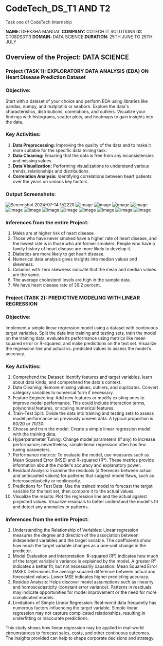 # CodeTech_DS_T1 AND T2
Task one of CodeTech Internship

**NAME:** DEEKSHA MANDAL
**COMPANY:** COTECH IT SOLUTIONS
**ID:** CT08DS3113
**DOMAIN:** DATA SCIENCE
**DURATION:** 25TH JUNE TO 25TH JULY 

## Overview of the Project: DATA SCIENCE

### Project (TASK 1): EXPLORATORY DATA ANALYSIS (EDA) ON Heart Disease Prediction Dataset

### Objective: 
Start with a dataset of your choice and perform EDA using libraries like pandas, numpy, and matplotlib or seaborn. Explore the data's characteristics, distributions, correlations, and outliers. Visualize your findings with histograms, scatter plots, and heatmaps to gain insights into the data.

### Key Activities:
1. **Data Preprocessing:** Improving the quality of the data and to make it more suitable for the specific data mining task.
2. **Data Cleaning:** Ensuring that the data is free from any inconsistencies and missing values.
3. **Data Visualization:** Performing visualizations to understand various trends, relationships and distributions.
4. **Correlation Analysis:** Identifying correlations between heart patients over the years on various key factors.

### Output Screenshots:
![Screenshot 2024-07-14 152220](https://github.com/user-attachments/assets/5af0459d-b008-449e-8acb-a7340b1eda9b)
![image](https://github.com/user-attachments/assets/797c8bec-55eb-47f2-b428-95197746bd76)
![image](https://github.com/user-attachments/assets/58b2beff-edc6-481c-a6a4-aa56b8acdaa1)
![image](https://github.com/user-attachments/assets/62a4dc7f-bef7-4d63-bfd4-3d12edb15f99)
![image](https://github.com/user-attachments/assets/418e27a8-4305-48cd-ad8b-c71b5f7cd01b)
![image](https://github.com/user-attachments/assets/a14a299a-e9c5-4760-97eb-67adfea61a2c)
![image](https://github.com/user-attachments/assets/30bb8f9a-d406-497d-a64c-356ecb007356)
![image](https://github.com/user-attachments/assets/a23efe88-8aeb-44f2-a6d6-3c92b702a127)
![image](https://github.com/user-attachments/assets/13bf0cdf-cb3a-4894-9051-a187a54df31a)
![image](https://github.com/user-attachments/assets/5270e38f-064a-41a9-a233-2675876371de)
![image](https://github.com/user-attachments/assets/3ffa68ec-f193-4581-90db-f0db92ef9c78)
![image](https://github.com/user-attachments/assets/3a724bb7-8723-46ad-a6d8-4c6b2dd80f08)
![image](https://github.com/user-attachments/assets/34e56bd6-2832-4d93-8539-71cd32e1d467)


### Inferences from the entire Project:

1. Males are at higher risk of heart disease.
2. Those who have never smoked have a higher rate of heart disease, and the lowest rate is in those who are former smokers.
People who have a family history of heart disease are more likely to develop it.
3. Diabetics are more likely to get heart disease.
4. Numerical data analysis gives insights into median values and skewness.
5. Columns with zero skewness indicate that the mean and median values are the same.
6. The average cholesterol levels are high in the sample data.
7. We have heart disease rate of 39.2 percent.




### Project (TASK 2): PREDICTIVE MODELING WITH LINEAR REGRESSION

### Objective: 
Implement a simple linear regression model using a dataset with continuous target variables. Split the data into training and testing sets, train the model on the training data, evaluate its performance using metrics like mean squared error or R-squared, and make predictions on the test set. Visualize the regression line and actual vs. predicted values to assess the model's accuracy.


### Key Activities:
1. Comprehend the Dataset: Identify features and target variables, learn about data kinds, and comprehend the data's context.
2. Data Cleaning: Remove missing values, outliers, and duplicates. Convert category variables to numerical form if necessary.
3. Feature Engineering: Add new features or modify existing ones to improve model performance. This could include interaction terms, polynomial features, or scaling numerical features.
4. Train-Test Split: Divide the data into training and testing sets to assess model performance on previously unseen data. A typical proportion is 80/20 or 70/30.
5. Choose and train the model: Create a simple linear regression model with the training data.
6. Hyperparameter Tuning: Change model parameters (if any) to increase performance; nevertheless, simple linear regression often has few tuning parameters.
7. Performance metrics: To evaluate the model, use measures such as Mean Squared Error (MSE) and R-squared (R²). These metrics provide information about the model's accuracy and explanatory power.
8. Residual Analysis: Examine the residuals (differences between actual and anticipated values) for patterns that suggest model flaws, such as heteroscedasticity or nonlinearity.
9. Predictions for Test Data: Use the trained model to forecast the target variable for the test set, then compare it to the actual values.
10. Visualize the results: Plot the regression line and the actual against projected values. Visualize residuals to better understand the model's fit and detect any anomalies or patterns.


### Inferences from the entire Project:
1. Understanding the Relationship of Variables:
Linear regression measures the degree and direction of the association between independent variables and the target variable. The coefficients show how much the target variable changes as a one-unit change in the predictor.
2. Model Evaluation and Interpretation:
R-squared (R²) indicates how much of the target variable's variance is explained by the model. A greater R² indicates a better fit, but not necessarily causation.
Mean Squared Error (MSE): Determines the average squared difference between actual and forecasted values. Lower MSE indicates higher predicting accuracy.
3. Residue Analysis:
Helps discover model assumptions such as linearity and homoscedasticity (constant error variance). Patterns in residuals may indicate opportunities for model improvement or the need for more complicated models.
4. Limitations of Simple Linear Regression:
Real-world data frequently has numerous factors influencing the target variable. Simple linear regression may not capture complicated relationships, resulting in underfitting or inaccurate predictions.

This study shows how linear regression may be applied in real-world circumstances to forecast sales, costs, and other continuous outcomes. The insights provided can help to shape corporate decisions and strategy.
